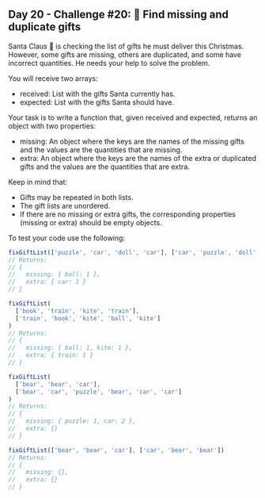 ## Day 20 - Challenge #20: 🎁 Find missing and duplicate gifts

Santa Claus 🎅 is checking the list of gifts he must deliver this Christmas. However, some gifts are missing, others are duplicated, and some have incorrect quantities. He needs your help to solve the problem.

You will receive two arrays:

* received: List with the gifts Santa currently has.
* expected: List with the gifts Santa should have.

Your task is to write a function that, given received and expected, returns an object with two properties:

* missing: An object where the keys are the names of the missing gifts and the values are the quantities that are missing.
* extra: An object where the keys are the names of the extra or duplicated gifts and the values are the quantities that are extra.

Keep in mind that:

* Gifts may be repeated in both lists.
* The gift lists are unordered.
* If there are no missing or extra gifts, the corresponding properties (missing or extra) should be empty objects.

To test your code use the following:

```ts
fixGiftList(['puzzle', 'car', 'doll', 'car'], ['car', 'puzzle', 'doll', 'ball'])
// Returns:
// {
//   missing: { ball: 1 },
//   extra: { car: 1 }
// }

fixGiftList(
  ['book', 'train', 'kite', 'train'],
  ['train', 'book', 'kite', 'ball', 'kite']
)
// Returns:
// {
//   missing: { ball: 1, kite: 1 },
//   extra: { train: 1 }
// }

fixGiftList(
  ['bear', 'bear', 'car'],
  ['bear', 'car', 'puzzle', 'bear', 'car', 'car']
)
// Returns:
// {
//   missing: { puzzle: 1, car: 2 },
//   extra: {}
// }

fixGiftList(['bear', 'bear', 'car'], ['car', 'bear', 'bear'])
// Returns:
// {
//   missing: {},
//   extra: {}
// }
```
